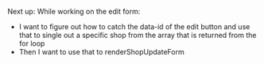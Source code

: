 Next up:
While working on the edit form:
- I want to figure out how to catch the data-id of the edit button and use that to single out a specific shop from the array that is returned from the for loop
- Then I want to use that to renderShopUpdateForm
